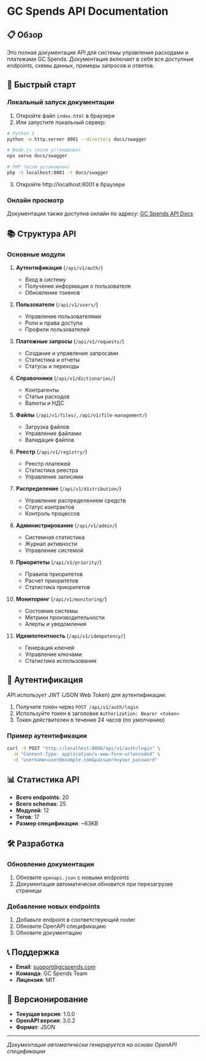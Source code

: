 # GC Spends API Documentation

## 📋 Обзор

Это полная документация API для системы управления расходами и платежами GC Spends. Документация включает в себя все доступные endpoints, схемы данных, примеры запросов и ответов.

## 🚀 Быстрый старт

### Локальный запуск документации

1. Откройте файл `index.html` в браузере
2. Или запустите локальный сервер:

```bash
# Python 3
python -m http.server 8001 --directory docs/swagger

# Node.js (если установлен)
npx serve docs/swagger

# PHP (если установлен)
php -S localhost:8001 -t docs/swagger
```

3. Откройте http://localhost:8001 в браузере

### Онлайн просмотр

Документация также доступна онлайн по адресу: [GC Spends API Docs](https://gcback.openlayers.kz/docs)

## 📚 Структура API

### Основные модули

1. **Аутентификация** (`/api/v1/auth/`)
   - Вход в систему
   - Получение информации о пользователе
   - Обновление токенов

2. **Пользователи** (`/api/v1/users/`)
   - Управление пользователями
   - Роли и права доступа
   - Профили пользователей

3. **Платежные запросы** (`/api/v1/requests/`)
   - Создание и управление запросами
   - Статистика и отчеты
   - Статусы и переходы

4. **Справочники** (`/api/v1/dictionaries/`)
   - Контрагенты
   - Статьи расходов
   - Валюты и НДС

5. **Файлы** (`/api/v1/files/`, `/api/v1/file-management/`)
   - Загрузка файлов
   - Управление файлами
   - Валидация файлов

6. **Реестр** (`/api/v1/registry/`)
   - Реестр платежей
   - Статистика реестра
   - Управление записями

7. **Распределение** (`/api/v1/distribution/`)
   - Управление распределением средств
   - Статус контрактов
   - Контроль процессов

8. **Администрирование** (`/api/v1/admin/`)
   - Системная статистика
   - Журнал активности
   - Управление системой

9. **Приоритеты** (`/api/v1/priority/`)
   - Правила приоритетов
   - Расчет приоритетов
   - Статистика приоритетов

10. **Мониторинг** (`/api/v1/monitoring/`)
    - Состояние системы
    - Метрики производительности
    - Алерты и уведомления

11. **Идемпотентность** (`/api/v1/idempotency/`)
    - Генерация ключей
    - Управление ключами
    - Статистика использования

## 🔐 Аутентификация

API использует JWT (JSON Web Token) для аутентификации:

1. Получите токен через `POST /api/v1/auth/login`
2. Используйте токен в заголовке `Authorization: Bearer <token>`
3. Токен действителен в течение 24 часов (по умолчанию)

### Пример аутентификации

```bash
curl -X POST "http://localhost:8000/api/v1/auth/login" \
  -H "Content-Type: application/x-www-form-urlencoded" \
  -d "username=user@example.com&password=your_password"
```

## 📊 Статистика API

- **Всего endpoints**: 20
- **Всего schemas**: 25
- **Модулей**: 12
- **Тегов**: 17
- **Размер спецификации**: ~63KB

## 🛠️ Разработка

### Обновление документации

1. Обновите `openapi.json` с новыми endpoints
2. Документация автоматически обновится при перезагрузке страницы

### Добавление новых endpoints

1. Добавьте endpoint в соответствующий router
2. Обновите OpenAPI спецификацию
3. Обновите документацию

## 📞 Поддержка

- **Email**: support@gcspends.com
- **Команда**: GC Spends Team
- **Лицензия**: MIT

## 🔄 Версионирование

- **Текущая версия**: 1.0.0
- **OpenAPI версия**: 3.0.2
- **Формат**: JSON

---

*Документация автоматически генерируется на основе OpenAPI спецификации*
